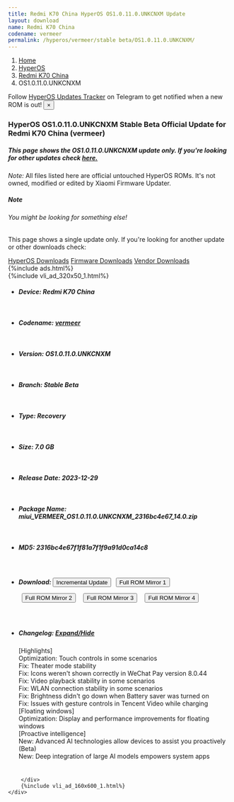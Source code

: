 ```yaml
---
title: Redmi K70 China HyperOS OS1.0.11.0.UNKCNXM Update
layout: download
name: Redmi K70 China
codename: vermeer
permalink: /hyperos/vermeer/stable beta/OS1.0.11.0.UNKCNXM/
---
```

<nav aria-label="breadcrumb">
    <ol class="breadcrumb">
        <li class="breadcrumb-item"><a href="/">Home</a></li>
        <li class="breadcrumb-item"><a href="/hyperos/">HyperOS</a></li>
        <li class="breadcrumb-item"><a href="/hyperos/vermeer/">Redmi K70 China</a></li>
        <li class="breadcrumb-item active" aria-current="page">OS1.0.11.0.UNKCNXM</li>
    </ol>
</nav>
<div class="alert alert-primary alert-dismissible fade show" role="alert">
    Follow <a href="https://t.me/MIUIUpdatesTracker" class="alert-link">HyperOS Updates Tracker</a> on Telegram to get
    notified when a new ROM is out!
    <button type="button" class="close" data-dismiss="alert" aria-label="Close">
        <span aria-hidden="true">&times;</span>
    </button>
</div>
<div class="col-12 mx-auto">
    <h3 class="title bg-light p-2 rounded">HyperOS OS1.0.11.0.UNKCNXM Stable Beta Official Update for Redmi K70 China (vermeer)</h3>
    <h5>This page shows the OS1.0.11.0.UNKCNXM update only. If you're looking for other updates check
        <a href="/hyperos/vermeer/">here.</a></h5>
    <p><i>Note: </i>All files listed here are official untouched HyperOS ROMs.
        It's not owned, modified or edited by Xiaomi Firmware Updater.</p>
    <div class="card">
        <div class="card-body">
            <h5 class="card-title">Note</h5>
            <h6 class="card-subtitle mb-2 text-muted">You might be looking for something else!</h6>
            <p class="card-text">This page shows a single update only.
                If you're looking for another update or other downloads check:</p>
            <a href="/hyperos/" class="card-link">HyperOS Downloads</a>
            <a href="/firmware/" class="card-link">Firmware Downloads</a>
            <a href="/vendor/" class="card-link">Vendor Downloads</a>
        </div>
    </div>
    {%include ads.html%}
    <div class="row justify-content-center">
        <div class="col-10" id="downloads">
                    <div class="card card-body">
            {%include vli_ad_320x50_1.html%}
            <ul class="list-unstyled">
                <li style="padding-bottom: 10px;">
                    <h5><b>Device: </b>Redmi K70 China</h5>
                </li>
                <li style="padding-bottom: 10px;">
                    <h5><b>Codename: </b> <a href="/hyperos/vermeer/" target="_blank">vermeer</a> </h5>
                </li>
                <li style="padding-bottom: 10px;">
                    <h5><b>Version: </b>OS1.0.11.0.UNKCNXM</h5>
                </li>
                <li style="padding-bottom: 10px;">
                    <h5><b>Branch: </b>Stable Beta</h5>
                </li>
                <li style="padding-bottom: 10px;">
                    <h5><b>Type: </b>Recovery</h5>
                </li>
                <li style="padding-bottom: 10px;">
                    <h5><b>Size: </b>7.0 GB</h5>
                </li>
                <li style="padding-bottom: 10px;">
                    <h5><b>Release Date: </b>2023-12-29</h5>
                </li>
                <li style="padding-bottom: 10px;">
                    <h5><b>Package Name: </b><span id="filename" class="text-dark">miui_VERMEER_OS1.0.11.0.UNKCNXM_2316bc4e67_14.0.zip</span></h5>
                </li>
                <li style="padding-bottom: 10px;">
                    <h5><b>MD5: </b><span id="md5" class="text-muted">2316bc4e67f1f81a7f1f9a91d0ca14c8</span></h5>
                </li>
                <li style="padding-bottom: 10px;">
                    <h5><b>Download: </b><button type="button" id="incremental_download" class="btn btn-warning" onclick="window.open('https://bigota.d.miui.com/OS1.0.11.0.UNKCNXM/miui-blockota-vermeer-OS1.0.9.0.UNKCNXM-OS1.0.11.0.UNKCNXM-a5a3854bbc-14.0.zip', '_blank');"><i class="fa fa-download"></i> Incremental Update</button> <button type="button" id="download" class="btn btn-primary" style="margin: 7px;" onclick="window.open('https://bigota.d.miui.com/OS1.0.11.0.UNKCNXM/miui_VERMEER_OS1.0.11.0.UNKCNXM_2316bc4e67_14.0.zip', '_blank');"><i class="fa fa-download"></i> Full ROM Mirror 1</button> <button type="button" id="download" class="btn btn-primary" style="margin: 7px;" onclick="window.open('https://ks3orig.bigota.d.miui.com/OS1.0.11.0.UNKCNXM/miui_VERMEER_OS1.0.11.0.UNKCNXM_2316bc4e67_14.0.zip', '_blank');"><i class="fa fa-download"></i> Full ROM Mirror 2</button> <button type="button" id="download" class="btn btn-primary" style="margin: 7px;" onclick="window.open('https://airtel.bigota.d.miui.com/OS1.0.11.0.UNKCNXM/miui_VERMEER_OS1.0.11.0.UNKCNXM_2316bc4e67_14.0.zip', '_blank');"><i class="fa fa-download"></i> Full ROM Mirror 3</button> <button type="button" id="download" class="btn btn-primary" style="margin: 7px;" onclick="window.open('https://hugeota.d.miui.com/OS1.0.11.0.UNKCNXM/miui_VERMEER_OS1.0.11.0.UNKCNXM_2316bc4e67_14.0.zip', '_blank');"><i class="fa fa-download"></i> Full ROM Mirror 4</button></h5>
                </li>
                <li style="padding-bottom: 10px;">
                    <h5><b>Changelog: </b><a href="#vermeer_1_changelog" data-toggle="collapse" role="button"
                            aria-expanded="false" aria-controls="vermeer_1_changelog"> <i class="fa fa-arrow-down"
                                aria-hidden="true"></i> Expand/Hide</a></h5>
                    <div class="collapse" id="vermeer_1_changelog">
                        <p id="changelog_text">[Highlights]<br>Optimization: Touch controls in some scenarios<br>Fix: Theater mode stability<br>Fix: Icons weren't shown correctly in WeChat Pay version 8.0.44<br>Fix: Video playback stability in some scenarios<br>Fix: WLAN connection stability in some scenarios<br>Fix: Brightness didn't go down when Battery saver was turned on<br>Fix: Issues with gesture controls in Tencent Video while charging<br>[Floating windows]<br>Optimization: Display and performance improvements for floating windows<br>[Proactive intelligence]<br>New: Advanced AI technologies allow devices to assist you proactively (Beta)<br>New: Deep integration of large AI models empowers system apps</p>
                    </div>
                </li>
            </ul>
        </div>

        </div>
        {%include vli_ad_160x600_1.html%}
    </div>
</div>
